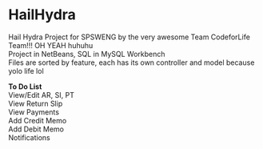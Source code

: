 # HailHydra
Hail Hydra Project for SPSWENG by the very awesome Team CodeforLife Team!!! OH YEAH huhuhu <br>
Project in NetBeans, SQL in MySQL Workbench <br>
Files are sorted by feature, each has its own controller and model because yolo life lol <br>

**To Do List** <br>
View/Edit AR, SI, PT  <br>
View Return Slip<br>
View Payments<br>
Add Credit Memo<br>
Add Debit Memo<br>
Notifications<br>
